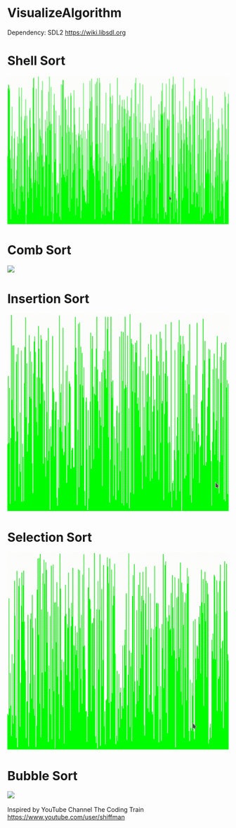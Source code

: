 # VisualizeAlgorithm

Dependency: SDL2 https://wiki.libsdl.org

# Shell Sort 

![](ShellSort2.gif)

# Comb Sort

![](CombSort.gif)

# Insertion Sort

![](InsertionSort.gif)

# Selection Sort

![](SelectionSort.gif)

# Bubble Sort


![](BubbleSortgif.gif)

Inspired by YouTube Channel The Coding Train https://www.youtube.com/user/shiffman

